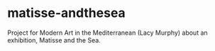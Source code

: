 # matisse-andthesea
Project for Modern Art in the Mediterranean (Lacy Murphy) about an exhibition, Matisse and the Sea.
